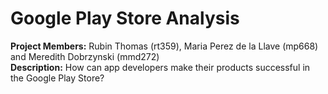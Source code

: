 # Google Play Store Analysis 
**Project Members:** Rubin Thomas (rt359), Maria Perez de la Llave (mp668) and 
Meredith Dobrzynski (mmd272) </br>
**Description:** How can app developers make their products successful in the Google
Play Store? 